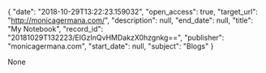 {
  "date": "2018-10-29T13:22:23.159032", 
  "open_access": true, 
  "target_url": "http://monicagermana.com/", 
  "description": null, 
  "end_date": null, 
  "title": "My Notebook", 
  "record_id": "20181029T132223/EIGzInQvHMDakzX0hzgnkg==", 
  "publisher": "monicagermana.com", 
  "start_date": null, 
  "subject": "Blogs"
}

None